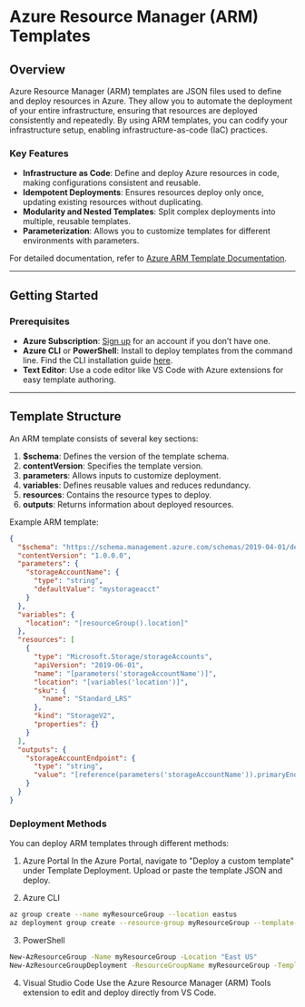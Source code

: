 # Azure Resource Manager (ARM) Templates

## Overview
Azure Resource Manager (ARM) templates are JSON files used to define and deploy resources in Azure. They allow you to automate the deployment of your entire infrastructure, ensuring that resources are deployed consistently and repeatedly. By using ARM templates, you can codify your infrastructure setup, enabling infrastructure-as-code (IaC) practices.

### Key Features
- **Infrastructure as Code**: Define and deploy Azure resources in code, making configurations consistent and reusable.
- **Idempotent Deployments**: Ensures resources deploy only once, updating existing resources without duplicating.
- **Modularity and Nested Templates**: Split complex deployments into multiple, reusable templates.
- **Parameterization**: Allows you to customize templates for different environments with parameters.

For detailed documentation, refer to [Azure ARM Template Documentation](https://docs.microsoft.com/azure/azure-resource-manager/templates/overview).

---

## Getting Started

### Prerequisites
- **Azure Subscription**: [Sign up](https://azure.microsoft.com/free/) for an account if you don’t have one.
- **Azure CLI** or **PowerShell**: Install to deploy templates from the command line. Find the CLI installation guide [here](https://docs.microsoft.com/cli/azure/install-azure-cli).
- **Text Editor**: Use a code editor like VS Code with Azure extensions for easy template authoring.

---

## Template Structure

An ARM template consists of several key sections:
1. **$schema**: Defines the version of the template schema.
2. **contentVersion**: Specifies the template version.
3. **parameters**: Allows inputs to customize deployment.
4. **variables**: Defines reusable values and reduces redundancy.
5. **resources**: Contains the resource types to deploy.
6. **outputs**: Returns information about deployed resources.

Example ARM template:

```json
{
  "$schema": "https://schema.management.azure.com/schemas/2019-04-01/deploymentTemplate.json#",
  "contentVersion": "1.0.0.0",
  "parameters": {
    "storageAccountName": {
      "type": "string",
      "defaultValue": "mystorageacct"
    }
  },
  "variables": {
    "location": "[resourceGroup().location]"
  },
  "resources": [
    {
      "type": "Microsoft.Storage/storageAccounts",
      "apiVersion": "2019-06-01",
      "name": "[parameters('storageAccountName')]",
      "location": "[variables('location')]",
      "sku": {
        "name": "Standard_LRS"
      },
      "kind": "StorageV2",
      "properties": {}
    }
  ],
  "outputs": {
    "storageAccountEndpoint": {
      "type": "string",
      "value": "[reference(parameters('storageAccountName')).primaryEndpoints.blob]"
    }
  }
}
```
### Deployment Methods
You can deploy ARM templates through different methods:

1. Azure Portal
   In the Azure Portal, navigate to "Deploy a custom template" under Template Deployment.
   Upload or paste the template JSON and deploy.

2. Azure CLI
```bash
az group create --name myResourceGroup --location eastus
az deployment group create --resource-group myResourceGroup --template-file template.json
```
3. PowerShell
```bash
New-AzResourceGroup -Name myResourceGroup -Location "East US"
New-AzResourceGroupDeployment -ResourceGroupName myResourceGroup -TemplateFile "template.json"
```
4. Visual Studio Code
   Use the Azure Resource Manager (ARM) Tools extension to edit and deploy directly from VS Code.

